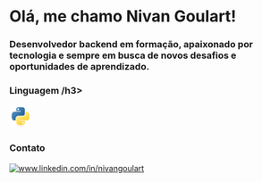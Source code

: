 <h1 style="text-align: left;">Olá, me chamo Nivan Goulart!</h1>
<h3 style="text-align: left;">Desenvolvedor backend em formação, apaixonado por tecnologia e sempre em busca de novos desafios e oportunidades de aprendizado.</h3>




<h3 align="left">Linguagem /h3>
<p align="left"> <a href="https://www.python.org" target="_blank" rel="noreferrer"> <img src="https://raw.githubusercontent.com/devicons/devicon/master/icons/python/python-original.svg" alt="python" width="40" height="40"/> </a> </p>

<h3 align="left">Contato</h3>
<p align="left">
<a href="https://linkedin.com/in/www.linkedin.com/in/nivangoulart" target="blank"><img align="center" src="https://raw.githubusercontent.com/rahuldkjain/github-profile-readme-generator/master/src/images/icons/Social/linked-in-alt.svg" alt="www.linkedin.com/in/nivangoulart" height="30" width="40" /></a>
</p>
